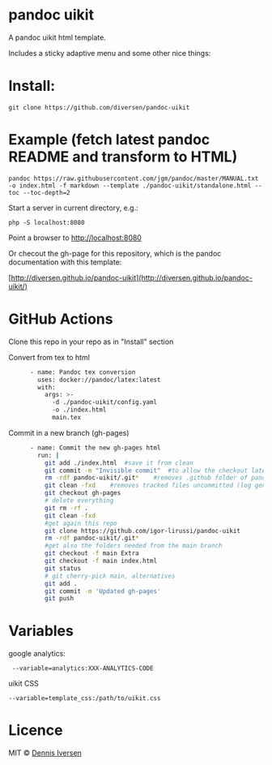 # pandoc uikit

A pandoc uikit html template. 

Includes a sticky adaptive menu and some other nice things:

# Install: 

    git clone https://github.com/diversen/pandoc-uikit

# Example (fetch latest pandoc README and transform to HTML)

    pandoc https://raw.githubusercontent.com/jgm/pandoc/master/MANUAL.txt -o index.html -f markdown --template ./pandoc-uikit/standalone.html --toc --toc-depth=2

Start a server in current directory, e.g.: 

    php -S localhost:8080

Point a browser to [http://localhost:8080](http://localhost:8080)

Or checout the gh-page for this repository, which is the pandoc documentation with this template: 

[http://diversen.github.io/pandoc-uikit](http://diversen.github.io/pandoc-uikit/)

# GitHub Actions
Clone this repo in your repo as in "Install" section

Convert from tex to html
``` bash
      - name: Pandoc tex conversion
        uses: docker://pandoc/latex:latest
        with:
          args: >-
            -d ./pandoc-uikit/config.yaml 
            -o ./index.html 
            main.tex
```
Commit in a new branch (gh-pages)
``` bash
      - name: Commit the new gh-pages html
        run: |
          git add ./index.html  #save it from clean
          git commit -m "Invisible commit"  #to allow the checkout later without files in staging area
          rm -rdf pandoc-uikit/.git*    #removes .github folder of pandoc otherwise it does NOT get deleted by clean
          git clean -fxd    #removes tracked files uncommitted (log generated by the docker, the /pandoc-uikit repo, ...
          git checkout gh-pages
          # delete everything
          git rm -rf .
          git clean -fxd
          #get again this repo
          git clone https://github.com/igor-lirussi/pandoc-uikit
          rm -rdf pandoc-uikit/.git*
          #get also the folders needed from the main branch
          git checkout -f main Extra
          git checkout -f main index.html
          git status
          # git cherry-pick main, alternatives
          git add .
          git commit -m 'Updated gh-pages'
          git push
```

# Variables

google analytics: 

     --variable=analytics:XXX-ANALYTICS-CODE 

uikit CSS

    --variable=template_css:/path/to/uikit.css
    
# Licence

MIT © [Dennis Iversen](https://github.com/diversen)
